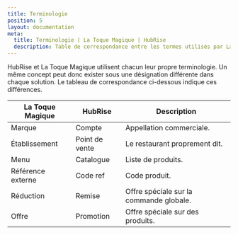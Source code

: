 ```yaml
---
title: Terminologie
position: 5
layout: documentation
meta:
  title: Terminologie | La Toque Magique | HubRise
  description: Table de correspondance entre les termes utilisés par La Toque Magique et ceux utilisés par HubRise.
---
```


HubRise et La Toque Magique utilisent chacun leur propre terminologie. Un même concept peut donc exister sous une désignation différente dans chaque solution. Le tableau de correspondance ci-dessous indique ces différences.

| La Toque Magique  | HubRise        | Description                             |
| ----------------- | -------------- | --------------------------------------- |
| Marque            | Compte         | Appellation commerciale.                |
| Établissement     | Point de vente | Le restaurant proprement dit.           |
| Menu              | Catalogue      | Liste de produits.                      |
| Référence externe | Code ref       | Code produit.                           |
| Réduction         | Remise         | Offre spéciale sur la commande globale. |
| Offre             | Promotion      | Offre spéciale sur des produits.        |
